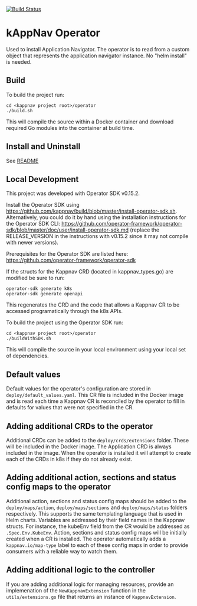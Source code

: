[![Build Status](https://travis-ci.com/kappnav/ui.svg?branch=master)](https://travis-ci.com/kappnav/operator)

# kAppNav Operator

Used to install Application Navigator. The operator is to read from a custom object that represents the application navigator instance. No "helm install" is needed.

## Build

To build the project run:

```
cd <kappnav project root>/operator 
./build.sh
```

This will compile the source within a Docker container and download required Go modules into the container at build time.

## Install and Uninstall

See [README](https://github.com/kappnav/README#install)

## Local Development

This project was developed with Operator SDK v0.15.2.

Install the Operator SDK using https://github.com/kappnav/build/blob/master/install-operator-sdk.sh.  Alternatively, you could do it by hand using the installation instructions for the Operator SDK CLI:
https://github.com/operator-framework/operator-sdk/blob/master/doc/user/install-operator-sdk.md (replace the RELEASE_VERSION in the instructions with v0.15.2 since it may not compile with newer versions).

Prerequisites for the Operator SDK are listed here: https://github.com/operator-framework/operator-sdk

If the structs for the Kappnav CRD (located in kappnav_types.go) are modified be sure to run:

```
operator-sdk generate k8s
operator-sdk generate openapi
```

This regenerates the CRD and the code that allows a Kappnav CR to be accessed programatically through the k8s APIs.

To build the project using the Operator SDK run:

```
cd <kappnav project root>/operator 
./buildWithSDK.sh
```

This will compile the source in your local environment using your local set of dependencies.

## Default values

Default values for the operator's configuration are stored in `deploy/default_values.yaml`. This CR file is included in the Docker image and is read each time a Kappnav CR is reconciled by the operator to fill in defaults for values that were not specified in the CR.

## Adding additional CRDs to the operator

Additional CRDs can be added to the `deploy/crds/extensions` folder. These will be included in the Docker image. The Application CRD is always included in the image. When the operator is installed it will attempt to create each of the CRDs in k8s if they do not already exist.

## Adding additional action, sections and status config maps to the operator

Additional action, sections and status config maps should be added to the `deploy/maps/action`, `deploy/maps/sections` and `deploy/maps/status` folders respectively. This supports the same templating language that is used in Helm charts. Variables are addressed by their field names in the Kappnav structs. For instance, the kubeEnv field from the CR would be addressed as `.Spec.Env.KubeEnv`. Action, sections and status config maps will be initially created when a CR is installed. The operator automatically adds a `kappnav.io/map-type` label to each of these config maps in order to provide consumers with a reliable way to watch them.

## Adding additional logic to the controller

If you are adding additional logic for managing resources, provide an implemenation of the `NewKappnavExtension` function in the `utils/extensions.go` file that returns an instance of `KappnavExtension`.

